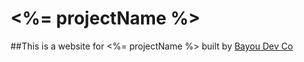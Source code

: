 # <%= projectName %>

##This is a website for <%= projectName %> built by [Bayou Dev Co](https://www.bayoudevco.com)
